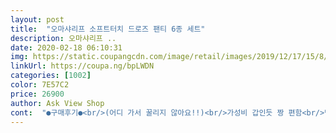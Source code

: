 ```yaml
---
layout: post 
title:  "오마샤리프 소프트터치 드로즈 팬티 6종 세트" 
description: 오마샤리프 ..
date: 2020-02-18 06:10:31 
img: https://static.coupangcdn.com/image/retail/images/2019/12/17/15/8/46c41706-b934-4d4c-8b6c-031498d21914.jpg 
linkUrl: https://coupa.ng/bpLWDN 
categories: [1002] 
color: 7E57C2 
price: 26900 
author: Ask View Shop 
cont:  "●구매후기●<br/>(어디 가서 꿀리지 않아요!!)<br/>가성비 갑인듯 짱 편함<br/>땀을 아무리 흘려도 빠르게 흡수한 다음 증발시켜버리니 엉덩이에 발진이나 땀띠.<br/> 걱정 안 하셔도 됩니다!!!<br/>또한 신축성이 좋아 움직일 때 전혀 불편하지 않고!!!<br/>또한 이 팬티에 장점은 오마 샤리프 무늬가 밋밋한 팬티를 한껏 돋보이게 하여 마치 고급 팬티를 입은듯한 그런 분위기를 연출합니다<br/>또한 이렇게 저렴한 가격에 무려 6개나!!!<br/>또한 통풍성 흡수력이 좋아<br/>마치 이 팬티는 우리가 어렸을 때 입던<br/>무조건 필수품입니다!!!!!!!!!!!<br/>아들 사줬는데 신축성도 좋고 촉감두 좋다고 편안하다고 하네요<br/>여태입어본 속옷중에 단연1등이내요 착요감 부르러움... <br/>다음에 또 구입할의사 100% 괜히 수량이 딸리는게 아닌듯!!대박 나세요<br/>입은 듯 안 입은 거 같은 편안함입니다<br/>하기스 매직 팬티처럼<br/>" 
---
```

